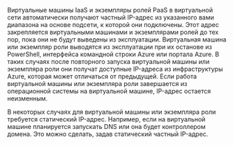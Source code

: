 Виртуальные машины IaaS и экземпляры ролей PaaS в виртуальной сети автоматически получают частный IP-адрес из указанного вами диапазона на основе подсети, к которой они подключены. Этот адрес закрепляется виртуальными машинами и экземплярами ролей до тех пор, пока они не будут выведены из эксплуатации. Виртуальная машина или экземпляр роли выводятся из эксплуатации при их останове из PowerShell, интерфейса командной строки Azure или портала Azure. В таких случаях после повторного запуска виртуальной машины или экземпляра роли они получат доступные IP-адреса из инфраструктуры Azure, которая может отличаться от предыдущей. Если работа виртуальной машины или экземпляра роли завершается из операционной системы на виртуальной машине, IP-адрес остается неизменным.

В некоторых случаях для виртуальной машины или экземпляра роли требуется статический IP-адрес. Например, если на виртуальной машине планируется запускать DNS или она будет контроллером домена. Это можно сделать, задав статический частный IP-адрес.

<!---HONumber=Oct15_HO3-->